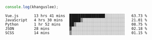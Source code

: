 ```js
console.log(khanguslee);
```

<!--START_SECTION:waka-->
```text
Vue.js       13 hrs 41 mins  ████████████████░░░░░░░░░   63.73 % 
JavaScript   4 hrs 30 mins   █████▒░░░░░░░░░░░░░░░░░░░   21.01 % 
Python       1 hr 52 mins    ██▒░░░░░░░░░░░░░░░░░░░░░░   08.75 % 
JSON         28 mins         ▓░░░░░░░░░░░░░░░░░░░░░░░░   02.18 % 
SCSS         14 mins         ▒░░░░░░░░░░░░░░░░░░░░░░░░   01.15 % 
```
<!--END_SECTION:waka-->

<!--
**khanguslee/khanguslee** is a ✨ _special_ ✨ repository because its `README.md` (this file) appears on your GitHub profile.

Here are some ideas to get you started:

- 🔭 I’m currently working on ...
- 🌱 I’m currently learning ...
- 👯 I’m looking to collaborate on ...
- 🤔 I’m looking for help with ...
- 💬 Ask me about ...
- 📫 How to reach me: ...
- 😄 Pronouns: ...
- ⚡ Fun fact: ...
-->
